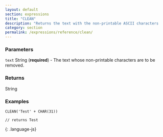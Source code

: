 ```yaml
---
layout: default
section: expressions
title: "CLEAN"
description: "Returns the text with the non-printable ASCII characters removed."
category: section
permalink: /expressions/reference/clean/
---
```


### Parameters

`text` String (__required__) - The text whose non-printable characters are to be removed.

### Returns

String

### Examples

~~~
CLEAN('Test' + CHAR(31))

// returns Test
~~~
{: .language-js}
